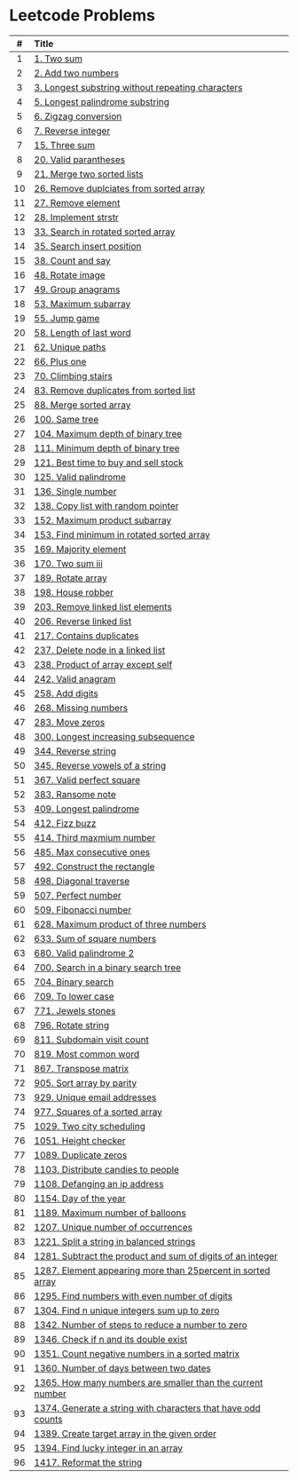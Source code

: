 # Leetcode Problems

  | # | Title |
  | :---: | :--- |
   1 | [1. Two sum](https://github.com/ashishdotme/code.ashish.me/blob/master/leetcode\001-two-sum.js) |
 2 | [2. Add two numbers](https://github.com/ashishdotme/code.ashish.me/blob/master/leetcode\002-add-two-numbers.js) |
 3 | [3. Longest substring without repeating characters](https://github.com/ashishdotme/code.ashish.me/blob/master/leetcode\003-longest-substring-without-repeating-characters.js) |
 4 | [5. Longest palindrome substring](https://github.com/ashishdotme/code.ashish.me/blob/master/leetcode\005-longest-palindrome-substring.js) |
 5 | [6. Zigzag conversion](https://github.com/ashishdotme/code.ashish.me/blob/master/leetcode\006-zigzag-conversion.js) |
 6 | [7. Reverse integer](https://github.com/ashishdotme/code.ashish.me/blob/master/leetcode\007-reverse-integer.js) |
 7 | [15. Three sum](https://github.com/ashishdotme/code.ashish.me/blob/master/leetcode\015-three-sum.js) |
 8 | [20. Valid parantheses](https://github.com/ashishdotme/code.ashish.me/blob/master/leetcode\020-valid-parantheses.js) |
 9 | [21. Merge two sorted lists](https://github.com/ashishdotme/code.ashish.me/blob/master/leetcode\021-merge-two-sorted-lists.js) |
 10 | [26. Remove duplciates from sorted array](https://github.com/ashishdotme/code.ashish.me/blob/master/leetcode\026-remove-duplciates-from-sorted-array.js) |
 11 | [27. Remove element](https://github.com/ashishdotme/code.ashish.me/blob/master/leetcode\027-remove-element.js) |
 12 | [28. Implement strstr](https://github.com/ashishdotme/code.ashish.me/blob/master/leetcode\028-implement-strstr.js) |
 13 | [33. Search in rotated sorted array](https://github.com/ashishdotme/code.ashish.me/blob/master/leetcode\033-search-in-rotated-sorted-array.js) |
 14 | [35. Search insert position](https://github.com/ashishdotme/code.ashish.me/blob/master/leetcode\035-search-insert-position.js) |
 15 | [38. Count and say](https://github.com/ashishdotme/code.ashish.me/blob/master/leetcode\038-count-and-say.js) |
 16 | [48. Rotate image](https://github.com/ashishdotme/code.ashish.me/blob/master/leetcode\048-rotate-image.js) |
 17 | [49. Group anagrams](https://github.com/ashishdotme/code.ashish.me/blob/master/leetcode\049-group-anagrams.js) |
 18 | [53. Maximum subarray](https://github.com/ashishdotme/code.ashish.me/blob/master/leetcode\053-maximum-subarray.js) |
 19 | [55. Jump game](https://github.com/ashishdotme/code.ashish.me/blob/master/leetcode\055-jump-game.js) |
 20 | [58. Length of last word](https://github.com/ashishdotme/code.ashish.me/blob/master/leetcode\058-length-of-last-word.js) |
 21 | [62. Unique paths](https://github.com/ashishdotme/code.ashish.me/blob/master/leetcode\062-unique-paths.js) |
 22 | [66. Plus one](https://github.com/ashishdotme/code.ashish.me/blob/master/leetcode\066-plus-one.js) |
 23 | [70. Climbing stairs](https://github.com/ashishdotme/code.ashish.me/blob/master/leetcode\070-climbing-stairs.js) |
 24 | [83. Remove duplicates from sorted list](https://github.com/ashishdotme/code.ashish.me/blob/master/leetcode\083-remove-duplicates-from-sorted-list.js) |
 25 | [88. Merge sorted array](https://github.com/ashishdotme/code.ashish.me/blob/master/leetcode\088-merge-sorted-array.js) |
 26 | [100. Same tree](https://github.com/ashishdotme/code.ashish.me/blob/master/leetcode\100-same-tree.js) |
 27 | [104. Maximum depth of binary tree](https://github.com/ashishdotme/code.ashish.me/blob/master/leetcode\104-maximum-depth-of-binary-tree.js) |
 28 | [111. Minimum depth of binary tree](https://github.com/ashishdotme/code.ashish.me/blob/master/leetcode\111-minimum-depth-of-binary-tree.js) |
 29 | [121. Best time to buy and sell stock](https://github.com/ashishdotme/code.ashish.me/blob/master/leetcode\121-best-time-to-buy-and-sell-stock.js) |
 30 | [125. Valid palindrome](https://github.com/ashishdotme/code.ashish.me/blob/master/leetcode\125-valid-palindrome.js) |
 31 | [136. Single number](https://github.com/ashishdotme/code.ashish.me/blob/master/leetcode\136-single-number.js) |
 32 | [138. Copy list with random pointer](https://github.com/ashishdotme/code.ashish.me/blob/master/leetcode\138-copy-list-with-random-pointer.js) |
 33 | [152. Maximum product subarray](https://github.com/ashishdotme/code.ashish.me/blob/master/leetcode\152-maximum-product-subarray.js) |
 34 | [153. Find minimum in rotated sorted array](https://github.com/ashishdotme/code.ashish.me/blob/master/leetcode\153-find-minimum-in-rotated-sorted-array.js) |
 35 | [169. Majority element](https://github.com/ashishdotme/code.ashish.me/blob/master/leetcode\169-majority-element.js) |
 36 | [170. Two sum iii](https://github.com/ashishdotme/code.ashish.me/blob/master/leetcode\170-two-sum-iii.js) |
 37 | [189. Rotate array](https://github.com/ashishdotme/code.ashish.me/blob/master/leetcode\189-rotate-array.js) |
 38 | [198. House robber](https://github.com/ashishdotme/code.ashish.me/blob/master/leetcode\198-house-robber.js) |
 39 | [203. Remove linked list elements](https://github.com/ashishdotme/code.ashish.me/blob/master/leetcode\203-remove-linked-list-elements.js) |
 40 | [206. Reverse linked list](https://github.com/ashishdotme/code.ashish.me/blob/master/leetcode\206-reverse-linked-list.js) |
 41 | [217. Contains duplicates](https://github.com/ashishdotme/code.ashish.me/blob/master/leetcode\217-contains-duplicates.js) |
 42 | [237. Delete node in a linked list](https://github.com/ashishdotme/code.ashish.me/blob/master/leetcode\237-delete-node-in-a-linked-list.js) |
 43 | [238. Product of array except self](https://github.com/ashishdotme/code.ashish.me/blob/master/leetcode\238-product-of-array-except-self.js) |
 44 | [242. Valid anagram](https://github.com/ashishdotme/code.ashish.me/blob/master/leetcode\242-valid-anagram.js) |
 45 | [258. Add digits](https://github.com/ashishdotme/code.ashish.me/blob/master/leetcode\258-add-digits.js) |
 46 | [268. Missing numbers](https://github.com/ashishdotme/code.ashish.me/blob/master/leetcode\268-missing-numbers.js) |
 47 | [283. Move zeros](https://github.com/ashishdotme/code.ashish.me/blob/master/leetcode\283-move-zeros.js) |
 48 | [300. Longest increasing subsequence](https://github.com/ashishdotme/code.ashish.me/blob/master/leetcode\300-longest-increasing-subsequence.js) |
 49 | [344. Reverse string](https://github.com/ashishdotme/code.ashish.me/blob/master/leetcode\344-reverse-string.js) |
 50 | [345. Reverse vowels of a string](https://github.com/ashishdotme/code.ashish.me/blob/master/leetcode\345-reverse-vowels-of-a-string.js) |
 51 | [367. Valid perfect square](https://github.com/ashishdotme/code.ashish.me/blob/master/leetcode\367-valid-perfect-square.js) |
 52 | [383. Ransome note](https://github.com/ashishdotme/code.ashish.me/blob/master/leetcode\383-ransome-note.js) |
 53 | [409. Longest palindrome](https://github.com/ashishdotme/code.ashish.me/blob/master/leetcode\409-longest-palindrome.js) |
 54 | [412. Fizz buzz](https://github.com/ashishdotme/code.ashish.me/blob/master/leetcode\412-fizz-buzz.js) |
 55 | [414. Third maxmium number](https://github.com/ashishdotme/code.ashish.me/blob/master/leetcode\414-third-maxmium-number.js) |
 56 | [485. Max consecutive ones](https://github.com/ashishdotme/code.ashish.me/blob/master/leetcode\485-max-consecutive-ones.js) |
 57 | [492. Construct the rectangle](https://github.com/ashishdotme/code.ashish.me/blob/master/leetcode\492-construct-the-rectangle.js) |
 58 | [498. Diagonal traverse](https://github.com/ashishdotme/code.ashish.me/blob/master/leetcode\498-diagonal-traverse.js) |
 59 | [507. Perfect number](https://github.com/ashishdotme/code.ashish.me/blob/master/leetcode\507-perfect-number.js) |
 60 | [509. Fibonacci number](https://github.com/ashishdotme/code.ashish.me/blob/master/leetcode\509-fibonacci-number.js) |
 61 | [628. Maximum product of three numbers](https://github.com/ashishdotme/code.ashish.me/blob/master/leetcode\628-maximum-product-of-three-numbers.js) |
 62 | [633. Sum of square numbers](https://github.com/ashishdotme/code.ashish.me/blob/master/leetcode\633-sum-of-square-numbers.js) |
 63 | [680. Valid palindrome 2](https://github.com/ashishdotme/code.ashish.me/blob/master/leetcode\680-valid-palindrome-2.js) |
 64 | [700. Search in a binary search tree](https://github.com/ashishdotme/code.ashish.me/blob/master/leetcode\700-search-in-a-binary-search-tree.js) |
 65 | [704. Binary search](https://github.com/ashishdotme/code.ashish.me/blob/master/leetcode\704-binary-search.js) |
 66 | [709. To lower case](https://github.com/ashishdotme/code.ashish.me/blob/master/leetcode\709-to-lower-case.js) |
 67 | [771. Jewels stones](https://github.com/ashishdotme/code.ashish.me/blob/master/leetcode\771-jewels-stones.js) |
 68 | [796. Rotate string](https://github.com/ashishdotme/code.ashish.me/blob/master/leetcode\796-rotate-string.js) |
 69 | [811. Subdomain visit count](https://github.com/ashishdotme/code.ashish.me/blob/master/leetcode\811-subdomain-visit-count.js) |
 70 | [819. Most common word](https://github.com/ashishdotme/code.ashish.me/blob/master/leetcode\819-most-common-word.js) |
 71 | [867. Transpose matrix](https://github.com/ashishdotme/code.ashish.me/blob/master/leetcode\867-transpose-matrix.js) |
 72 | [905. Sort array by parity](https://github.com/ashishdotme/code.ashish.me/blob/master/leetcode\905-sort-array-by-parity.js) |
 73 | [929. Unique email addresses](https://github.com/ashishdotme/code.ashish.me/blob/master/leetcode\929-unique-email-addresses.js) |
 74 | [977. Squares of a sorted array](https://github.com/ashishdotme/code.ashish.me/blob/master/leetcode\977-squares-of-a-sorted-array.js) |
 75 | [1029. Two city scheduling](https://github.com/ashishdotme/code.ashish.me/blob/master/leetcode\1029-two-city-scheduling.js) |
 76 | [1051. Height checker](https://github.com/ashishdotme/code.ashish.me/blob/master/leetcode\1051-height-checker.js) |
 77 | [1089. Duplicate zeros](https://github.com/ashishdotme/code.ashish.me/blob/master/leetcode\1089-duplicate-zeros.js) |
 78 | [1103. Distribute candies to people](https://github.com/ashishdotme/code.ashish.me/blob/master/leetcode\1103-distribute-candies-to-people.js) |
 79 | [1108. Defanging an ip address](https://github.com/ashishdotme/code.ashish.me/blob/master/leetcode\1108-defanging-an-ip-address.js) |
 80 | [1154. Day of the year](https://github.com/ashishdotme/code.ashish.me/blob/master/leetcode\1154-day-of-the-year.js) |
 81 | [1189. Maximum number of balloons](https://github.com/ashishdotme/code.ashish.me/blob/master/leetcode\1189-maximum-number-of-balloons.js) |
 82 | [1207. Unique number of occurrences](https://github.com/ashishdotme/code.ashish.me/blob/master/leetcode\1207-unique-number-of-occurrences.js) |
 83 | [1221. Split a string in balanced strings](https://github.com/ashishdotme/code.ashish.me/blob/master/leetcode\1221-split-a-string-in-balanced-strings.js) |
 84 | [1281. Subtract the product and sum of digits of an integer](https://github.com/ashishdotme/code.ashish.me/blob/master/leetcode\1281-subtract-the-product-and-sum-of-digits-of-an-integer.js) |
 85 | [1287. Element appearing more than 25percent in sorted array](https://github.com/ashishdotme/code.ashish.me/blob/master/leetcode\1287-element-appearing-more-than-25percent-in-sorted-array.js) |
 86 | [1295. Find numbers with even number of digits](https://github.com/ashishdotme/code.ashish.me/blob/master/leetcode\1295-find-numbers-with-even-number-of-digits.js) |
 87 | [1304. Find n unique integers sum up to zero](https://github.com/ashishdotme/code.ashish.me/blob/master/leetcode\1304-find-n-unique-integers-sum-up-to-zero.js) |
 88 | [1342. Number of steps to reduce a number to zero](https://github.com/ashishdotme/code.ashish.me/blob/master/leetcode\1342-number-of-steps-to-reduce-a-number-to-zero.js) |
 89 | [1346. Check if n and its double exist](https://github.com/ashishdotme/code.ashish.me/blob/master/leetcode\1346-check-if-n-and-its-double-exist.js) |
 90 | [1351. Count negative numbers in a sorted matrix](https://github.com/ashishdotme/code.ashish.me/blob/master/leetcode\1351-count-negative-numbers-in-a-sorted-matrix.js) |
 91 | [1360. Number of days between two dates](https://github.com/ashishdotme/code.ashish.me/blob/master/leetcode\1360-number-of-days-between-two-dates.js) |
 92 | [1365. How many numbers are smaller than the current number](https://github.com/ashishdotme/code.ashish.me/blob/master/leetcode\1365-how-many-numbers-are-smaller-than-the-current-number.js) |
 93 | [1374. Generate a string with characters that have odd counts](https://github.com/ashishdotme/code.ashish.me/blob/master/leetcode\1374-generate-a-string-with-characters-that-have-odd-counts.js) |
 94 | [1389. Create target array in the given order](https://github.com/ashishdotme/code.ashish.me/blob/master/leetcode\1389-create-target-array-in-the-given-order.js) |
 95 | [1394. Find lucky integer in an array](https://github.com/ashishdotme/code.ashish.me/blob/master/leetcode\1394-find-lucky-integer-in-an-array.js) |
 96 | [1417. Reformat the string](https://github.com/ashishdotme/code.ashish.me/blob/master/leetcode\1417-reformat-the-string.js) |
